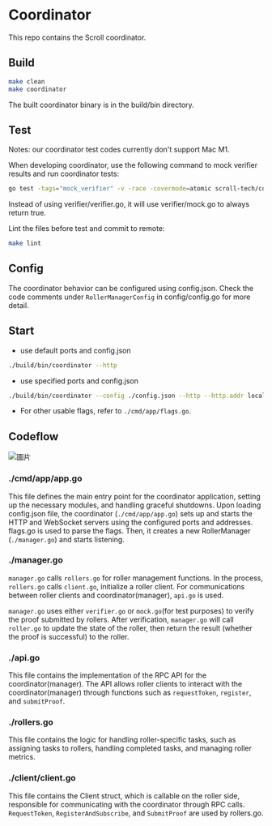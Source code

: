 # Coordinator

This repo contains the Scroll coordinator.

## Build

```bash
make clean
make coordinator
```
The built coordinator binary is in the build/bin directory.

## Test

Notes: our coordinator test codes currently don't support Mac M1.

When developing coordinator, use the following command to mock verifier results and run coordinator tests:

```bash
go test -tags="mock_verifier" -v -race -covermode=atomic scroll-tech/coordinator/...
```
Instead of using verifier/verifier.go, it will use verifier/mock.go to always return true.

Lint the files before test and commit to remote:

```bash
make lint
```

## Config

The coordinator behavior can be configured using config.json. Check the code comments under `RollerManagerConfig` in config/config.go for more detail.

## Start

* use default ports and config.json

```bash
./build/bin/coordinator --http
```

* use specified ports and config.json

```bash
./build/bin/coordinator --config ./config.json --http --http.addr localhost --http.port 8390
```

* For other usable flags, refer to `./cmd/app/flags.go`.

## Codeflow

![圖片](https://user-images.githubusercontent.com/5474709/234186392-452c638e-aada-4431-8d33-d7bbefa6e7d3.png)

### ./cmd/app/app.go

This file defines the main entry point for the coordinator application, setting up the necessary modules, and handling graceful shutdowns. Upon loading config.json file, the coordinator (`./cmd/app/app.go`) sets up and starts the HTTP and WebSocket servers using the configured ports and addresses. flags.go is used to parse the flags.
Then, it creates a new RollerManager (`./manager.go`) and starts listening.

### ./manager.go
`manager.go` calls `rollers.go` for roller management functions. In the process, `rollers.go` calls `client.go`, initialize a roller client.  For communications between roller clients and coordinator(manager), `api.go` is used.

`manager.go` uses either `verifier.go` or `mock.go`(for test purposes) to verify the proof submitted by rollers. After verification, `manager.go` will call `roller.go` to update the state of the roller, then return the result (whether the proof is successful) to the roller.

### ./api.go

This file contains the implementation of the RPC API for the coordinator(manager). The API allows roller clients to interact with the coordinator(manager) through functions such as `requestToken`, `register`, and `submitProof`.

### ./rollers.go

This file contains the logic for handling roller-specific tasks, such as assigning tasks to rollers, handling completed tasks, and managing roller metrics.

### ./client/client.go

This file contains the Client struct, which is callable on the roller side, responsible for communicating with the coordinator through RPC calls. `RequestToken`, `RegisterAndSubscribe`, and `SubmitProof` are used by rollers.go.
